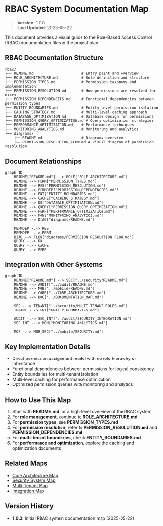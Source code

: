 
# RBAC System Documentation Map

> **Version**: 1.0.0  
> **Last Updated**: 2025-05-22

This document provides a visual guide to the Role-Based Access Control (RBAC) documentation files in the project plan.

## RBAC Documentation Structure

```
rbac/
├── README.md                      # Entry point and overview
├── ROLE_ARCHITECTURE.md           # Role definition and structure
├── PERMISSION_TYPES.md            # Permission taxonomy and implementation
├── PERMISSION_RESOLUTION.md       # How permissions are resolved for users
├── PERMISSION_DEPENDENCIES.md     # Functional dependencies between permission types
├── ENTITY_BOUNDARIES.md           # Entity-level permission isolation
├── CACHING_STRATEGY.md            # Multi-level caching approach
├── DATABASE_OPTIMIZATION.md       # Database design for permissions
├── PERMISSION_QUERY_OPTIMIZATION.md # Query optimization strategies
├── PERFORMANCE_OPTIMIZATION.md    # Performance techniques
├── MONITORING_ANALYTICS.md        # Monitoring and analytics
└── diagrams/
    ├── README.md                  # Diagrams overview
    └── PERMISSION_RESOLUTION_FLOW.md # Visual diagram of permission resolution
```

## Document Relationships

```mermaid
graph TD
    README["README.md"] --> ROLE["ROLE_ARCHITECTURE.md"]
    README --> PERM["PERMISSION_TYPES.md"]
    README --> RES["PERMISSION_RESOLUTION.md"]
    README --> PERMDEP["PERMISSION_DEPENDENCIES.md"]
    README --> ENT["ENTITY_BOUNDARIES.md"]
    README --> CACHE["CACHING_STRATEGY.md"]
    README --> DB["DATABASE_OPTIMIZATION.md"]
    README --> QUERY["PERMISSION_QUERY_OPTIMIZATION.md"]
    README --> PERF["PERFORMANCE_OPTIMIZATION.md"]
    README --> MON["MONITORING_ANALYTICS.md"]
    README --> DIAG["diagrams/README.md"]
    
    PERMDEP -.-> RES
    PERMDEP -.-> PERM
    DIAG --> FLOW["diagrams/PERMISSION_RESOLUTION_FLOW.md"]
    QUERY -.-> DB
    QUERY -.-> CACHE
    QUERY -.-> PERF
```

## Integration with Other Systems

```mermaid
graph TD
    README["README.md"] --> SEC["../security/README.md"]
    README --> AUDIT["../audit/README.md"]
    README --> MOB["../mobile/README.md"]
    README --> CORE["../CORE_ARCHITECTURE.md"]
    README --> DOC["../DOCUMENTATION_MAP.md"]
    
    SEC -.-> TENANT["../security/MULTI_TENANT_ROLES.md"]
    TENANT -.-> ENT["ENTITY_BOUNDARIES.md"]
    
    AUDIT -.-> SEC_INT["../audit/SECURITY_INTEGRATION.md"]
    SEC_INT -.-> MON["MONITORING_ANALYTICS.md"]
    
    MOB -.-> MOB_SEC["../mobile/SECURITY.md"]
```

## Key Implementation Details

- Direct permission assignment model with no role hierarchy or inheritance
- Functional dependencies between permissions for logical consistency
- Entity boundaries for multi-tenant isolation
- Multi-level caching for performance optimization
- Optimized permission queries with monitoring and analytics

## How to Use This Map

1. Start with **README.md** for a high-level overview of the RBAC system
2. For **role management**, continue to **ROLE_ARCHITECTURE.md**
3. For **permission types**, see **PERMISSION_TYPES.md**
4. For **permission resolution**, refer to **PERMISSION_RESOLUTION.md** and **PERMISSION_DEPENDENCIES.md**
5. For **multi-tenant boundaries**, check **ENTITY_BOUNDARIES.md**
6. For **performance and optimization**, explore the caching and optimization documents

## Related Maps

- [Core Architecture Map](CORE_ARCHITECTURE_MAP.md)
- [Security System Map](SECURITY_SYSTEM_MAP.md)
- [Multi-Tenant Map](MULTI_TENANT_MAP.md)
- [Integration Map](INTEGRATION_MAP.md)

## Version History

- **1.0.0**: Initial RBAC system documentation map (2025-05-22)
